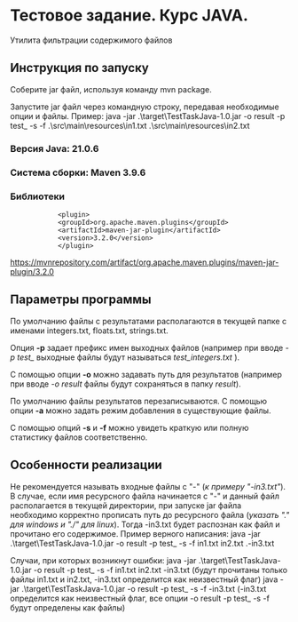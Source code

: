 
# Тестовое задание. Курс JAVA.

Утилита фильтрации содержимого файлов

## Инструкция по запуску

Соберите jar файл, используя команду mvn package.

Запустите jar файл через командную строку, передавая необходимые опции и файлы.
Пример:
java -jar .\target\TestTaskJava-1.0.jar -o result -p test_ -s -f .\src\main\resources\in1.txt .\src\main\resources\in2.txt

### Версия Java: 21.0.6
### Система сборки: Maven 3.9.6
### Библиотеки
                <plugin>
                <groupId>org.apache.maven.plugins</groupId>
                <artifactId>maven-jar-plugin</artifactId>
                <version>3.2.0</version>
                </plugin>
https://mvnrepository.com/artifact/org.apache.maven.plugins/maven-jar-plugin/3.2.0

## Параметры программы
По умолчанию файлы с результатами располагаются в текущей папке с именами integers.txt, floats.txt, strings.txt.

Опция **-p** задает префикс имен выходных файлов (например при вводе *-p test_* выходные файлы будут называться *test_integers.txt* ).

C помощью опции **-o** можно задавать путь для результатов (например при вводе *-o result* файлы будут сохраняться в папку *result*).

По умолчанию файлы результатов перезаписываются. С помощью опции **-a** можно задать режим добавления в существующие файлы.

С помощью опций **-s** и **-f** можно увидеть краткую или полную статистику файлов соответственно.

## Особенности реализации
Не рекомендуется называть входные файлы с "-" (*к примеру "-in3.txt"*). В случае, если имя ресурсного файла начинается с "-" и данный файл 
располагается в текущей директории, при запуске jar файла необходимо корректно прописать путь до ресурсного файла 
(*указать ".\" для windows и "./" для linux*). Тогда -in3.txt будет распознан как файл и прочитано его содержимое.
Пример верного написания:
java -jar .\target\TestTaskJava-1.0.jar -o result -p test_ -s -f in1.txt in2.txt .\-in3.txt

Случаи, при которых возникнут ошибки:
java -jar .\target\TestTaskJava-1.0.jar -o result -p test_ -s -f in1.txt in2.txt -in3.txt 
(будут прочитаны только файлы in1.txt и in2.txt, -in3.txt определится как неизвестный флаг)
java -jar .\target\TestTaskJava-1.0.jar -o result -p test_ -s -f -in3.txt
(-in3.txt определится как неизвестный флаг, все опции -o result -p test_ -s -f будут определены как файлы)


